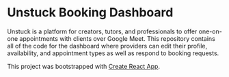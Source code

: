 # Unstuck Booking Dashboard

Unstuck is a platform for creators, tutors, and professionals to offer one-on-one appointments with clients over Google Meet. This repository contains all of the code for the dashboard where providers can edit their profile, availability, and appointment types as well as respond to booking requests.

This project was bootstrapped with
[Create React App](https://github.com/facebook/create-react-app).

